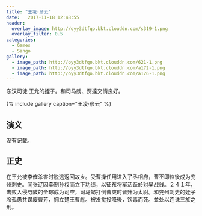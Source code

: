 ```yaml
---
title: "王凌·彦云"
date:   2017-11-18 12:48:55
header:
  overlay_image: http://oyy3dtfqo.bkt.clouddn.com/s319-1.png
  overlay_filter: 0.5
categories:
  - Games
  - Sango
gallery:
  - image_path: http://oyy3dtfqo.bkt.clouddn.com/621-1.png
  - image_path: http://oyy3dtfqo.bkt.clouddn.com/a172-1.png
  - image_path: http://oyy3dtfqo.bkt.clouddn.com/a126-1.png
---
```


东汉司徒·王允的姪子。和司马朗、贾逵交情良好。

{% include gallery caption="王凌·彦云" %}

## 演义

没有记载。

## 正史

在王允被李傕杀害时脱逃返回故乡。受曹操任用进入了丞相府，曹丕即位後成为兖州刺史。同张辽因牵制孙权而立下功绩，以征东将军活跃於对吴战线。２４１年，击败入侵芍陂的全琮成为司空，司马懿打倒曹爽时晋升为太尉。和兖州刺史的姪子冷孤愚共谋废曹芳，拥立楚王曹彪。被发觉投降後，饮毒而死。並处以连诛三族之刑。